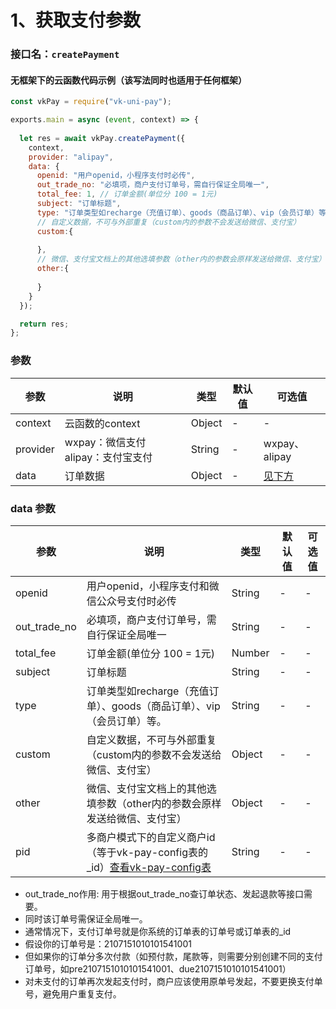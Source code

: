 # 1、获取支付参数

### 接口名：`createPayment`

#### 无框架下的云函数代码示例（该写法同时也适用于任何框架）
```js
const vkPay = require("vk-uni-pay");

exports.main = async (event, context) => {
  
  let res = await vkPay.createPayment({
    context,
    provider: "alipay",
    data: {
      openid: "用户openid，小程序支付时必传",
      out_trade_no: "必填项，商户支付订单号，需自行保证全局唯一",
      total_fee: 1, // 订单金额(单位分 100 = 1元)
      subject: "订单标题",
      type: "订单类型如recharge（充值订单）、goods（商品订单）、vip（会员订单）等。",
      // 自定义数据，不可与外部重复（custom内的参数不会发送给微信、支付宝）
      custom:{
        
      },
      // 微信、支付宝文档上的其他选填参数（other内的参数会原样发送给微信、支付宝）
      other:{
      
      }
    }
  });

  return res;
};

```
 
### 参数

| 参数   | 说明       | 类型    | 默认值  | 可选值 |
|------- |-----------|---------|-------|-------|
| context    |   云函数的context  | Object  | -    | - |
| provider  |   wxpay：微信支付 alipay：支付宝支付  | String  | -    | wxpay、alipay  |
| data  |  订单数据  | Object  | -   | [见下方](#data参数)  |

### data 参数

| 参数   | 说明       | 类型    | 默认值  | 可选值 |
|------- |-----------|---------|-------|-------|
| openid    |   用户openid，小程序支付和微信公众号支付时必传    | String  | -    | - |
| out_trade_no  |   必填项，商户支付订单号，需自行保证全局唯一    | String  | -    | -  |
| total_fee  |   订单金额(单位分 100 = 1元)    | Number  | -    | -  |
| subject  |   订单标题    | String  | -    | -  |
| type  |   订单类型如recharge（充值订单）、goods（商品订单）、vip（会员订单）等。    | String  | -    | -  |
| custom  |   自定义数据，不可与外部重复（custom内的参数不会发送给微信、支付宝）    | Object  | -    | -  |
| other  |   微信、支付宝文档上的其他选填参数（other内的参数会原样发送给微信、支付宝）    | Object  | -    | -  |
| pid  |  多商户模式下的自定义商户id（等于vk-pay-config表的_id）[查看vk-pay-config表](https://vkdoc.fsq.pub/vk-uni-pay/db/vk-pay-config.html)   | String  | -    | -  |

 * out_trade_no作用: 用于根据out_trade_no查订单状态、发起退款等接口需要。
 * 同时该订单号需保证全局唯一。
 * 通常情况下，支付订单号就是你系统的订单表的订单号或订单表的_id 
 * 假设你的订单号是：2107151010101541001
 * 但如果你的订单分多次付款（如预付款，尾款等，则需要分别创建不同的支付订单号，如pre2107151010101541001、due2107151010101541001）
 * 对未支付的订单再次发起支付时，商户应该使用原单号发起，不要更换支付单号，避免用户重复支付。